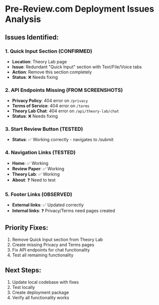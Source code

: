 # Pre-Review.com Deployment Issues Analysis

## Issues Identified:

### 1. Quick Input Section (CONFIRMED)
- **Location**: Theory Lab page
- **Issue**: Redundant "Quick Input" section with Text/File/Voice tabs
- **Action**: Remove this section completely
- **Status**: ❌ Needs fixing

### 2. API Endpoints Missing (FROM SCREENSHOTS)
- **Privacy Policy**: 404 error on `/privacy` 
- **Terms of Service**: 404 error on `/terms`
- **Theory Lab Chat**: 404 error on `/api/theory-lab/chat`
- **Status**: ❌ Needs fixing

### 3. Start Review Button (TESTED)
- **Status**: ✅ Working correctly - navigates to /submit

### 4. Navigation Links (TESTED)
- **Home**: ✅ Working
- **Review Paper**: ✅ Working  
- **Theory Lab**: ✅ Working
- **About**: ❓ Need to test

### 5. Footer Links (OBSERVED)
- **External links**: ✅ Updated correctly
- **Internal links**: ❓ Privacy/Terms need pages created

## Priority Fixes:
1. Remove Quick Input section from Theory Lab
2. Create missing Privacy and Terms pages
3. Fix API endpoints for chat functionality
4. Test all remaining functionality

## Next Steps:
1. Update local codebase with fixes
2. Test locally
3. Create deployment package
4. Verify all functionality works

